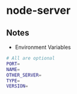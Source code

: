 # node-server

## Notes

- Environment Variables

```sh
# All are optional
PORT=
NAME=
OTHER_SERVER=
TYPE=
VERSION=
```
